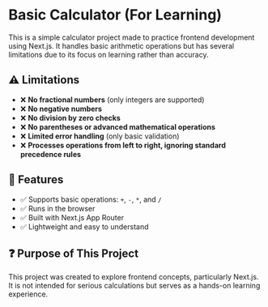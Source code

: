 # Basic Calculator (For Learning)

This is a simple calculator project made to practice frontend development using Next.js. It handles basic arithmetic operations but has several limitations due to its focus on learning rather than accuracy.

## ⚠️ Limitations

- ❌ **No fractional numbers** (only integers are supported)
- ❌ **No negative numbers**
- ❌ **No division by zero checks**
- ❌ **No parentheses or advanced mathematical operations**
- ❌ **Limited error handling** (only basic validation)
- ❌ **Processes operations from left to right, ignoring standard precedence rules**

## 🚀 Features

- ✅ Supports basic operations: `+`, `-`, `*`, and `/`
- ✅ Runs in the browser
- ✅ Built with Next.js App Router
- ✅ Lightweight and easy to understand

## ❓ Purpose of This Project

This project was created to explore frontend concepts, particularly Next.js. It is not intended for serious calculations but serves as a hands-on learning experience.
